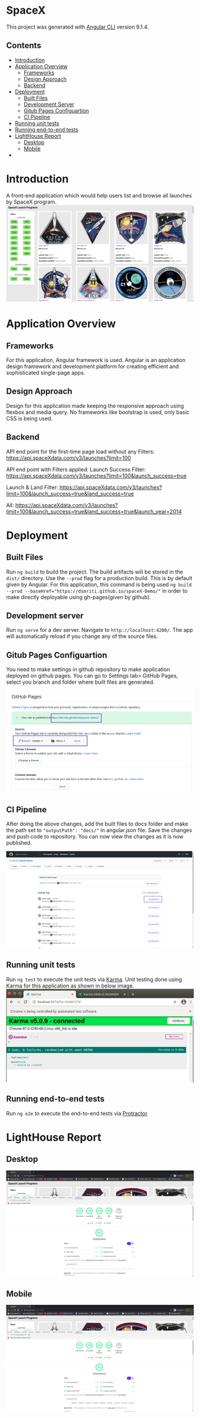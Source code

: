 # SpaceX

This project was generated with [Angular CLI](https://github.com/angular/angular-cli) version 9.1.4.

## Contents
 <ul>
  <li><a href="#introduction">Introduction</a></li>
  <li>
    <a href="#application-overview">Application Overview</a>
    <ul>
      <li><a href="#frameworks">Frameworks</a></li>
      <li><a href="#design-approach">Design Approach</a></li>
      <li><a href="#backend">Backend</a></li>
    </ul>
  <li>
    <a href="#deployment">Deployment</a>
    <ul>
      <li><a href="#built-files">Built Files</a></li>
      <li><a href="#development-server">Development Server</a></li>
      <li><a href="#gitub-pages-configuartion">Gitub Pages Configuartion</a></li>
      <li><a href="#ci-pipeline">CI Pipeline</a></li>
    </ul>
  </li>
  <li><a href="#running-unit-tests">Running unit tests</a></li>
  <li><a href="#running-end-to-end-tests">Running end-to-end tests</a></li>
   <li>
    <a href="#lighthouse-report">LightHouse Report</a>
    <ul>
      <li><a href="#desktop">Desktop</a></li>
      <li><a href="#mobile">Mobile</a></li>
    </ul>
  <li>
</ul>

# Introduction

A front-end application which would help users list and browse all launches by SpaceX program.
![alt text](https://raw.githubusercontent.com/dsmriti/spaceX-Demo/master/src/assets/homepage.png)

# Application Overview

## Frameworks

For this application, Angular framework is used. Angular is an application design framework and development platform for creating efficient and sophisticated single-page apps.

## Design Approach

Design for this application made keeping the responsive approach using flexbox and media query.
No frameworks like bootstrap is used, only basic CSS is being used.

## Backend

API end point for the first-time page load without any Filters: https://api.spaceXdata.com/v3/launches?limit=100

API end point with Filters applied:
Launch Success Filter:
https://api.spaceXdata.com/v3/launches?limit=100&launch_success=true

Launch & Land Filter:
https://api.spaceXdata.com/v3/launches?limit=100&launch_success=true&land_success=true

All:
https://api.spaceXdata.com/v3/launches?limit=100&launch_success=true&land_success=true&launch_year=2014

# Deployment

## Built Files

Run `ng build` to build the project. The build artifacts will be stored in the `dist/` directory. Use the `--prod` flag for a production build. This is by default given by Angular.
For this application, this command is being used `ng build --prod --baseHref="https://dsmriti.github.io/spaceX-Demo/"` in order to make directly deployable using gh-pages(given by github).

## Development server

Run `ng serve` for a dev server. Navigate to `http://localhost:4200/`. The app will automatically reload if you change any of the source files.

## Gitub Pages Configuartion

You need to make settings in github repository to make application deployed on github pages. You can go to Settings tab> GitHub Pages, select you branch and folder where built files are generated.

![alt text](https://raw.githubusercontent.com/dsmriti/spaceX-Demo/master/src/assets/setting_ghpages.png)

## CI Pipeline

After doing the above changes, add the built files to docs folder and make the path set to `"outputPath": "docs/"` in angular.json file. Save the changes and push code to repository. You can now view the changes as it is now published.

![alt text](https://raw.githubusercontent.com/dsmriti/spaceX-Demo/master/src/assets/deployment_view.png)

## Running unit tests

Run `ng test` to execute the unit tests via [Karma](https://karma-runner.github.io).
Unit testing done using Karma for this application as shown in below image.
![alt text](https://raw.githubusercontent.com/dsmriti/spaceX-Demo/master/src/assets/karma_unit_test.png)

## Running end-to-end tests

Run `ng e2e` to execute the end-to-end tests via [Protractor](http://www.protractortest.org/).

# LightHouse Report

## Desktop
![alt text](https://raw.githubusercontent.com/dsmriti/spaceX-Demo/master/src/assets/lighthouse_desktop.png)

## Mobile
![alt text](https://raw.githubusercontent.com/dsmriti/spaceX-Demo/master/src/assets/lighthouse_mobile.png)
